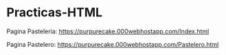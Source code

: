 # Practicas-HTML

Pagina Pasteleria: https://purpurecake.000webhostapp.com/Index.html 

Pagina Pastelero: https://purpurecake.000webhostapp.com/Pastelero.html
